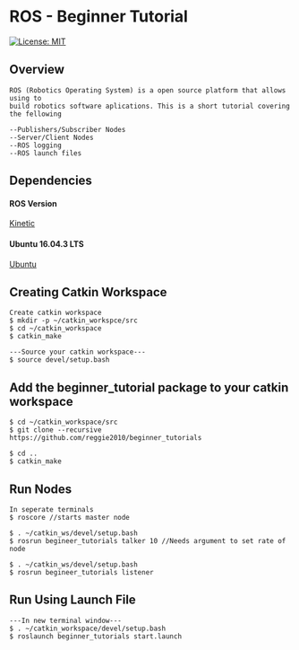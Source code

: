 # ROS - Beginner Tutorial
[![License: MIT](https://img.shields.io/badge/License-MIT-yellow.svg)](LICENSE.md)

## Overview
```
ROS (Robotics Operating System) is a open source platform that allows using to
build robotics software aplications. This is a short tutorial covering the fellowing

--Publishers/Subscriber Nodes
--Server/Client Nodes
--ROS logging
--ROS launch files
```

## Dependencies
#### ROS Version
[Kinetic](http://wiki.ros.org/kinetic/Installation "ROS Installation")

#### Ubuntu 16.04.3 LTS
[Ubuntu](https://www.ubuntu.com/download/desktop "Ubuntu Installation")

## Creating Catkin Workspace
```
Create catkin workspace
$ mkdir -p ~/catkin_workspce/src
$ cd ~/catkin_workspace
$ catkin_make

---Source your catkin workspace---
$ source devel/setup.bash
```


## Add the beginner_tutorial package to your catkin workspace
```
$ cd ~/catkin_workspace/src
$ git clone --recursive https://github.com/reggie2010/beginner_tutorials

$ cd ..
$ catkin_make
```

## Run Nodes
```
In seperate terminals
$ roscore //starts master node

$ . ~/catkin_ws/devel/setup.bash
$ rosrun begineer_tutorials talker 10 //Needs argument to set rate of node

$ . ~/catkin_ws/devel/setup.bash
$ rosrun begineer_tutorials listener
```

## Run Using Launch File
```
---In new terminal window---
$ . ~/catkin_workspace/devel/setup.bash
$ roslaunch beginner_tutorials start.launch
```